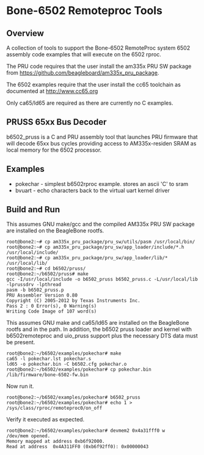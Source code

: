 Bone-6502 Remoteproc Tools
==========================

Overview
--------

A collection of tools to support the Bone-6502 RemoteProc system
6502 assembly code examples that will execute on the 6502 rproc.

The PRU code requires that the user install the am335x PRU SW
package from https://github.com/beagleboard/am335x_pru_package.

The 6502 examples require that the user install the cc65 toolchain
as documented at http://www.cc65.org

Only ca65/ld65 are required as there are currently no C examples.

PRUSS 65xx Bus Decoder
----------------------

b6502_pruss is a C and PRU assembly tool that launches PRU firmware
that will decode 65xx bus cycles providing access to AM335x-residen
SRAM as local memory  for the 6502 processor.

Examples
--------

* pokechar - simplest b6502rproc example. stores an ascii 'C' to sram
* bvuart - echo characters back to the virtual uart kernel driver

Build and Run
-------------

This assumes GNU make/gcc and the compiled AM335x PRU SW package are
installed on the BeagleBone rootfs.

	root@bone2:~# cp am335x_pru_package/pru_sw/utils/pasm /usr/local/bin/
	root@bone2:~# cp am335x_pru_package/pru_sw/app_loader/include/*.h /usr/local/include/
	root@bone2:~# cp am335x_pru_package/pru_sw/app_loader/lib/* /usr/local/lib/
	root@bone2:~# cd b6502/pruss/
	root@bone2:~/b6502/pruss# make
	gcc -I/usr/local/include -o b6502_pruss b6502_pruss.c -L/usr/local/lib -lprussdrv -lpthread
	pasm -b b6502_pruss.p
	PRU Assembler Version 0.80
	Copyright (C) 2005-2012 by Texas Instruments Inc.
	Pass 2 : 0 Error(s), 0 Warning(s)
	Writing Code Image of 107 word(s)

This assumes GNU make and ca65/ld65 are installed on the BeagleBone
rootfs and in the path. In addition, the b6502 pruss loader and kernel
with b6502remoteproc and uio_pruss support plus the necessary DTS data
must be present.

	root@bone2:~/b6502/examples/pokechar# make
	ca65 -l pokechar.lst pokechar.s
	ld65 -o pokechar.bin -C b6502.cfg pokechar.o
	root@bone2:~/b6502/examples/pokechar# cp pokechar.bin /lib/firmware/bone-6502-fw.bin

Now run it.

	root@bone2:~/b6502/examples/pokechar# b6502_pruss
	root@bone2:~/b6502/examples/pokechar# echo 1 > /sys/class/rproc/remoteproc0/on_off

Verify it executed as expected.

	root@bone2:~/b6502/examples/pokechar# devmem2 0x4a31fff0 w
	/dev/mem opened.
	Memory mapped at address 0xb6f92000.
	Read at address  0x4A311FF0 (0xb6f92ff0): 0x00000043
